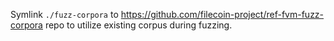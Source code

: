 Symlink `./fuzz-corpora` to https://github.com/filecoin-project/ref-fvm-fuzz-corpora repo
to utilize existing corpus during fuzzing.
